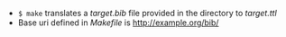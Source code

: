 * ``` $ make ``` translates a *target.bib* file provided in the directory to *target.ttl*
* Base uri defined in *Makefile* is http://example.org/bib/
